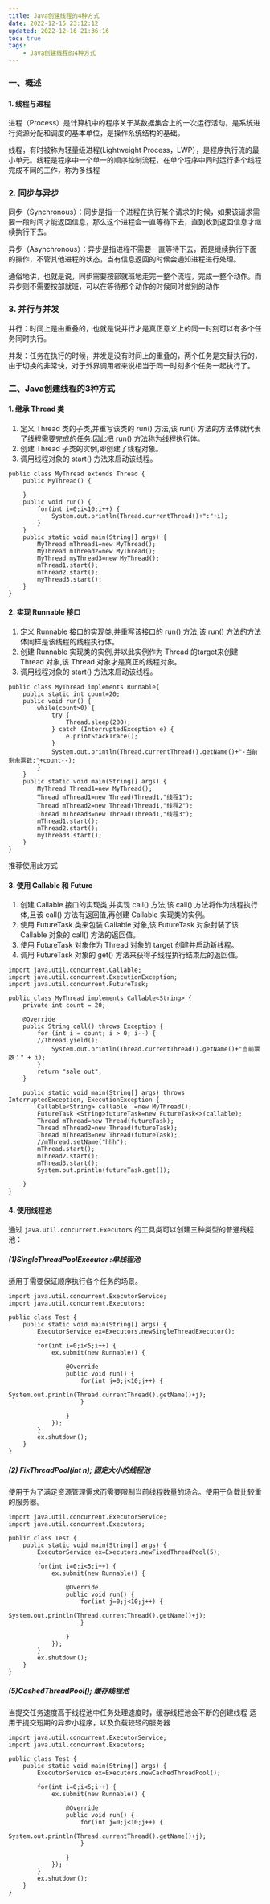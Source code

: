 ```yaml
---
title: Java创建线程的4种方式
date: 2022-12-15 23:12:12
updated: 2022-12-16 21:36:16
toc: true
tags: 
    - Java创建线程的4种方式
---
```

### 一、概述

#### 1. 线程与进程

进程（Process）是计算机中的程序关于某数据集合上的一次运行活动，是系统进行资源分配和调度的基本单位，是操作系统结构的基础。

线程，有时被称为轻量级进程(Lightweight Process，LWP），是程序执行流的最小单元。线程是程序中一个单一的顺序控制流程，在单个程序中同时运行多个线程完成不同的工作，称为多线程

### 2. 同步与异步

同步（Synchronous）：同步是指一个进程在执行某个请求的时候，如果该请求需要一段时间才能返回信息，那么这个进程会一直等待下去，直到收到返回信息才继续执行下去。

异步（Asynchronous）：异步是指进程不需要一直等待下去，而是继续执行下面的操作，不管其他进程的状态，当有信息返回的时候会通知进程进行处理。

通俗地讲，也就是说，同步需要按部就班地走完一整个流程，完成一整个动作。而异步则不需要按部就班，可以在等待那个动作的时候同时做别的动作

### 3. 并行与并发

并行：时间上是由重叠的，也就是说并行才是真正意义上的同一时刻可以有多个任务同时执行。

并发：任务在执行的时候，并发是没有时间上的重叠的，两个任务是交替执行的，由于切换的非常快，对于外界调用者来说相当于同一时刻多个任务一起执行了。

### 二、Java创建线程的3种方式

#### 1. 继承 Thread 类

1. 定义 Thread 类的子类,并重写该类的 run() 方法,该 run() 方法的方法体就代表了线程需要完成的任务.因此把 run() 方法称为线程执行体。
2. 创建 Thread 子类的实例,即创建了线程对象。
3. 调用线程对象的 start() 方法来启动该线程。

```
public class MyThread extends Thread {
	public MyThread() {
		
	}
	public void run() {
		for(int i=0;i<10;i++) {
			System.out.println(Thread.currentThread()+":"+i);
		}
	}
	public static void main(String[] args) {
		MyThread mThread1=new MyThread();
		MyThread mThread2=new MyThread();
		MyThread myThread3=new MyThread();
		mThread1.start();
		mThread2.start();
		myThread3.start();
	}
}
```

#### 2. 实现 Runnable 接口

1. 定义 Runnable 接口的实现类,并重写该接口的 run() 方法,该 run() 方法的方法体同样是该线程的线程执行体。
2. 创建 Runnable 实现类的实例,并以此实例作为 Thread 的target来创建 Thread 对象,该 Thread 对象才是真正的线程对象。
3. 调用线程对象的 start() 方法来启动该线程。

```
public class MyThread implements Runnable{
	public static int count=20;
	public void run() {
		while(count>0) {
			try {
				Thread.sleep(200);
			} catch (InterruptedException e) {
				e.printStackTrace();
			}
			System.out.println(Thread.currentThread().getName()+"-当前剩余票数:"+count--);
		}
	}
	public static void main(String[] args) {
		MyThread Thread1=new MyThread();
		Thread mThread1=new Thread(Thread1,"线程1");
		Thread mThread2=new Thread(Thread1,"线程2");
		Thread mThread3=new Thread(Thread1,"线程3");
		mThread1.start();
		mThread2.start();
		myThread3.start();
	}
}
```

推荐使用此方式

#### 3. 使用 Callable 和 Future

1. 创建 Callable 接口的实现类,并实现 call() 方法,该 call() 方法将作为线程执行体,且该 call() 方法有返回值,再创建 Callable 实现类的实例。
2. 使用 FutureTask 类来包装 Callable 对象,该 FutureTask 对象封装了该 Callable 对象的 call() 方法的返回值。
3. 使用 FutureTask 对象作为 Thread 对象的 target 创建并启动新线程。
4. 调用 FutureTask 对象的 get() 方法来获得子线程执行结束后的返回值。

```
import java.util.concurrent.Callable;
import java.util.concurrent.ExecutionException;
import java.util.concurrent.FutureTask;
 
public class MyThread implements Callable<String> {
	private int count = 20;
 
	@Override
	public String call() throws Exception {
		for (int i = count; i > 0; i--) {
        //Thread.yield();
			System.out.println(Thread.currentThread().getName()+"当前票数：" + i);
		}
		return "sale out";
	} 
 
	public static void main(String[] args) throws InterruptedException, ExecutionException {
		Callable<String> callable  =new MyThread();
		FutureTask <String>futureTask=new FutureTask<>(callable);
		Thread mThread=new Thread(futureTask);
		Thread mThread2=new Thread(futureTask);
		Thread mThread3=new Thread(futureTask);
        //mThread.setName("hhh");
		mThread.start();
		mThread2.start();
		mThread3.start();
		System.out.println(futureTask.get());
		
	}
}
```

#### 4. 使用线程池

通过 `java.util.concurrent.Executors` 的工具类可以创建三种类型的普通线程池：

##### (1)SingleThreadPoolExecutor :单线程池

适用于需要保证顺序执行各个任务的场景。

```
import java.util.concurrent.ExecutorService;
import java.util.concurrent.Executors;
 
public class Test {
	public static void main(String[] args) {
		ExecutorService ex=Executors.newSingleThreadExecutor();
		
		for(int i=0;i<5;i++) {
			ex.submit(new Runnable() {
				
				@Override
				public void run() {
					for(int j=0;j<10;j++) {
						System.out.println(Thread.currentThread().getName()+j);
					}
					
				}
			});
		}
		ex.shutdown();
	}	
}
```

##### (2) FixThreadPool(int n); 固定大小的线程池

使用于为了满足资源管理需求而需要限制当前线程数量的场合。使用于负载比较重的服务器。

```
import java.util.concurrent.ExecutorService;
import java.util.concurrent.Executors;
 
public class Test {
	public static void main(String[] args) {
		ExecutorService ex=Executors.newFixedThreadPool(5);
		
		for(int i=0;i<5;i++) {
			ex.submit(new Runnable() {
				
				@Override
				public void run() {
					for(int j=0;j<10;j++) {
						System.out.println(Thread.currentThread().getName()+j);
					}
					
				}
			});
		}
		ex.shutdown();
	}	
}
```

##### (5)CashedThreadPool(); 缓存线程池

当提交任务速度高于线程池中任务处理速度时，缓存线程池会不断的创建线程 适用于提交短期的异步小程序，以及负载较轻的服务器

```
import java.util.concurrent.ExecutorService;
import java.util.concurrent.Executors;
 
public class Test {
	public static void main(String[] args) {
		ExecutorService ex=Executors.newCachedThreadPool();
		
		for(int i=0;i<5;i++) {
			ex.submit(new Runnable() {
				
				@Override
				public void run() {
					for(int j=0;j<10;j++) {
						System.out.println(Thread.currentThread().getName()+j);
					}
					
				}
			});
		}
		ex.shutdown();
	}	
}
```